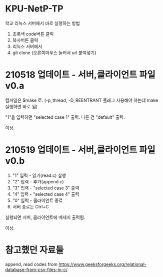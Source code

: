 # KPU-NetP-TP

학교 리눅스 서버에서 바로 실행하는 방법
1. 초록색 code버튼 클릭
2. 복사버튼 클릭
3. 리눅스 서버에서
4. git clone (오른쪽마우스 눌러서 url 붙여넣기)
 
# 210518 업데이트 - 서버,클라이언트 파일 v0.a
컴파일은 $make 로. (-p_thread, -D_REENTRANT 플래그 사용해야 하는데 make 실행하면 바로 됨)

"1"을 입력하면 "selected case 1" 출력. 다른 건 "default" 출력.

이상.

# 210519 업데이트 - 서버,클라이언트 파일 v0.b
1. "1" 입력 - 읽기(read.c) 실행
2. "2" 입력 - 추가(append.c) 
3. "3" 입력 - "selected case 3" 출력
4. "4" 입력 - "selected case 4" 출력
5. "0" 입력 - 클라이언트 종료
6. 서버 종료는 Ctrl+C

실행되면 서버, 클라이언트에 메세지 출력됨.

이상.



# 참고했던 자료들 
append, read codes from
https://www.geeksforgeeks.org/relational-database-from-csv-files-in-c/
